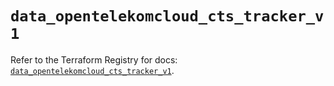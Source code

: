 # `data_opentelekomcloud_cts_tracker_v1`

Refer to the Terraform Registry for docs: [`data_opentelekomcloud_cts_tracker_v1`](https://registry.terraform.io/providers/opentelekomcloud/opentelekomcloud/1.36.26/docs/data-sources/cts_tracker_v1).
